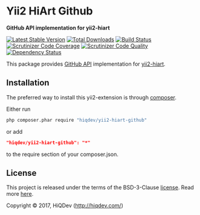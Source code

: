 # Yii2 HiArt Github

**GitHub API implementation for yii2-hiart**

[![Latest Stable Version](https://poser.pugx.org/hiqdev/yii2-hiart-github/v/stable)](https://packagist.org/packages/hiqdev/yii2-hiart-github)
[![Total Downloads](https://poser.pugx.org/hiqdev/yii2-hiart-github/downloads)](https://packagist.org/packages/hiqdev/yii2-hiart-github)
[![Build Status](https://img.shields.io/travis/hiqdev/yii2-hiart-github.svg)](https://travis-ci.org/hiqdev/yii2-hiart-github)
[![Scrutinizer Code Coverage](https://img.shields.io/scrutinizer/coverage/g/hiqdev/yii2-hiart-github.svg)](https://scrutinizer-ci.com/g/hiqdev/yii2-hiart-github/)
[![Scrutinizer Code Quality](https://img.shields.io/scrutinizer/g/hiqdev/yii2-hiart-github.svg)](https://scrutinizer-ci.com/g/hiqdev/yii2-hiart-github/)
[![Dependency Status](https://www.versioneye.com/php/hiqdev:yii2-hiart-github/dev-master/badge.svg)](https://www.versioneye.com/php/hiqdev:yii2-hiart-github/dev-master)

This package provides [GitHub API](https://developer.github.com/v3/) implementation
for [yii2-hiart](https://github.com/hiqdev/yii2-hiart).

## Installation

The preferred way to install this yii2-extension is through [composer](http://getcomposer.org/download/).

Either run

```sh
php composer.phar require "hiqdev/yii2-hiart-github"
```

or add

```json
"hiqdev/yii2-hiart-github": "*"
```

to the require section of your composer.json.

## License

This project is released under the terms of the BSD-3-Clause [license](LICENSE).
Read more [here](http://choosealicense.com/licenses/bsd-3-clause).

Copyright © 2017, HiQDev (http://hiqdev.com/)
